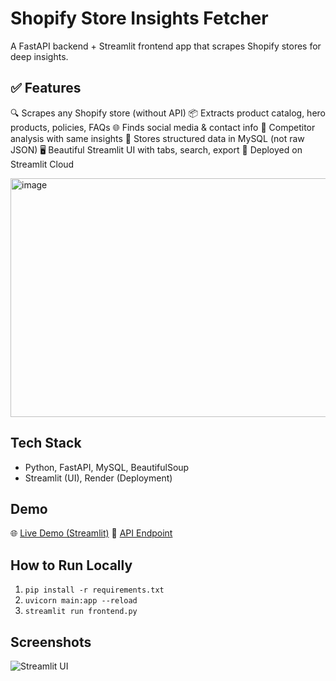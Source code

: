 # Shopify Store Insights Fetcher

A FastAPI backend + Streamlit frontend app that scrapes Shopify stores for deep insights.

## ✅ Features
🔍 Scrapes any Shopify store (without API)
📦 Extracts product catalog, hero products, policies, FAQs
🌐 Finds social media & contact info
👥 Competitor analysis with same insights
💾 Stores structured data in MySQL (not raw JSON)
🖥️ Beautiful Streamlit UI with tabs, search, export
🚀 Deployed on Streamlit Cloud


<img width="765" height="382" alt="image" src="https://github.com/user-attachments/assets/a0e58a10-9935-41d9-bedd-2ac90ff46a98" />

## Tech Stack
- Python, FastAPI, MySQL, BeautifulSoup
- Streamlit (UI), Render (Deployment)

## Demo
🌐 [Live Demo (Streamlit)](https://yourname-shopify.streamlit.app)
🔗 [API Endpoint](https://shopify-insights-api.onrender.com/insights)

## How to Run Locally
1. `pip install -r requirements.txt`
2. `uvicorn main:app --reload`
3. `streamlit run frontend.py`

## Screenshots

![Streamlit UI](screenshot.png)

